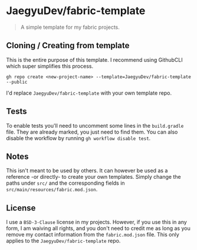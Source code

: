 # JaegyuDev/fabric-template
> A simple template for my fabric projects.

## Cloning / Creating from template
This is the entire purpose of this template. I recommend using GithubCLI which super simplifies this process.

`gh repo create <new-project-name> --template=JaegyuDev/fabric-template --public`

I'd replace `JaegyuDev/fabric-template` with your own template repo.

## Tests
To enable tests you'll need to uncomment some lines in the `build.gradle` file. They are already marked, you just need to find them.
You can also disable the workflow by running `gh workflow disable test`.

## Notes
This isn't meant to be used by others. It can however be used as a reference -or directly- to create your own templates. Simply change the paths under `src/` and the corresponding fields in `src/main/resources/fabric.mod.json`.

## License
I use a `BSD-3-Clause` license in my projects. However, if you use this in any form, I am waiving all rights, and you don't need to credit me as long as you remove my contact information from the `fabric.mod.json` file. This only applies to the `JaegyuDev/fabric-template` repo.

